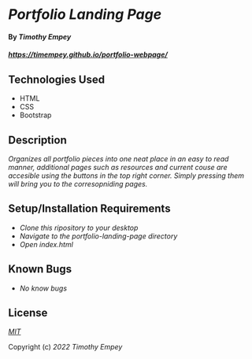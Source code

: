 # _Portfolio Landing Page_

#### By _**Timothy Empey**_

#### _https://timempey.github.io/portfolio-webpage/_

## Technologies Used

* HTML
* CSS
* Bootstrap

## Description

_Organizes all portfolio pieces into one neat place in an easy to read manner, additional pages such as resources and current couse are accesible using the buttons in the top right corner. Simply pressing them will bring you to the corresopniding pages._

## Setup/Installation Requirements

* _Clone this ripository to your desktop_
* _Navigate to the portfolio-landing-page directory_
* _Open index.html_

## Known Bugs

* _No know bugs_

## License

_[MIT](https://en.wikipedia.org/wiki/MIT_License)_

Copyright (c) _2022_ _Timothy Empey_